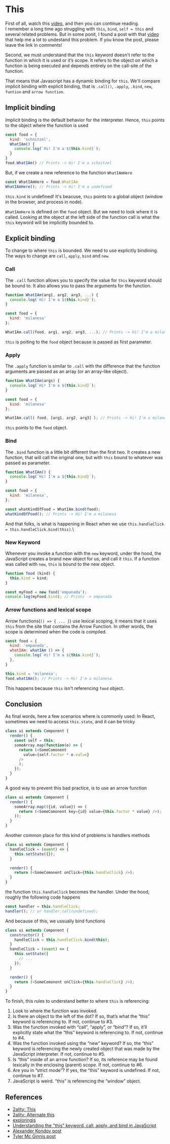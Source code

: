 # This

First of all, watch this [video](https://youtu.be/_NNYI8VbFyY), and then you can continue reading.\
I remember a long time ago struggling with `this`, `bind`, `self = this` and several related problems. But in some ponit, I found a post with that [video](https://youtu.be/_NNYI8VbFyY) that help me a lot to undestand this problem. If you know the post, please leave the link in comments!

Second, we must understand that the `this` keyword doesn't refer to the function in which it is used or it’s scope. It refers to the object on which a function is being executed and depends entirely on the call-site of the function.

That means that Javascript has a dynamic binding for `this`. We'll compare implicit binding with explicit binding, that is `.call()`, `.apply`, `.bind`, `new`, `funtion` and `arrow function`.

## Implicit binding

Implicit binding is the default behavior for the interpreter. Hence, `this` points to the object where the function is used
```javascript
const food = {
  kind: 'schnitzel',
  WhatIAm() {
    console.log(`Hi! I'm a ${this.kind}`);
  }
}
food.WhatIAm() // Prints -> Hi! I'm a schnitzel
```

But, if we create a new reference to the function `WhatIAmHere`

```javascript
const WhatIAmHere = food.WhatIAm
WhatIAmHere(); // Prints -> Hi! I'm a undefined
```
`this.kind` is undefined! It's beacuse, `this` points to a global object (window in the browser, and process in node).

`WhatIAmHere` is defined on the `food` object. But we need to look where it is called. Looking at the object at the left side of the function call is what the `this` keyword will be implicitly bounded to.

## Explicit binding

To change to where `this` is bounded. We need to use explicitly bindining. The ways to change are `call`, `apply`,  `bind` and `new`.

### Call

The `.call` function allows you to specify the value for `this` keyword should be bound to. It also allows you to pass the arguments for the function.

```javascript
function WhatIAm(arg1, arg2, arg3, ...) {
  console.log(`Hi! I'm a ${this.kind}`);
}

const food = {
  kind: 'milanesa'
};

WhatIAm.call(food, arg1, arg2, arg3, ...); // Prints -> Hi! I'm a milanesa
```
`this` is poiting to the `food` object because is passed as first parameter.

### Apply

The `.apply` function is similar to `.call` with the difference that the function arguments are passed as an array (or an array-like object).

```javascript
function WhatIAm(args) {
  console.log(`Hi! I'm a ${this.kind}`);
}

const food = {
  kind: 'milanesa'
};

WhatIAm.call( food, [arg1, arg2, arg3] ); // Prints -> Hi! I'm a milanesa
```
`this` points to the `food` object.

### Bind 

The `.bind` function is a little bit different than the first two. It creates a new function, that will call the original one, but with `this` bound to whatever was passed as parameter.

```javascript
function WhatIAm() {
  console.log(`Hi! I'm a ${this.kind}`);
}

const food = {
  kind: 'milanesa',
};

const whatKindOfFood = WhatIAm.bind(food);
whatKindOfFood(); // Prints -> Hi! I'm a milanesa
```
And that folks, is what is happening in React when we use `this.handleClick = this.handleClick.bind(this)`.\

### New Keyword

Whenever you invoke a function with the `new` keyword, under the hood, the JavaScript creates a brand new object for us, and call it `this`. If a function was called with `new`, `this` is bound to the new object.

```javascript
function food (kind) {
  this.kind = kind;
}

const myFood = new food('empanada');
console.log(myFood.kind); // Prints -> empanada
```

### Arrow functions and lexical scope

Arrow functions(`() => { ... }`) use lexical scoping, it means that it uses `this` from the site that contains the Arrow Function. In other words, the scope is determined when the code is compiled.

```javascript
const food = {
  kind: 'empanada',
  whatIAm: whatIAm () => {
    console.log(`Hi! I'm a ${this.kind}`);
  },
}

this.kind = 'milanesa';
food.whatIAm(); // Prints -> Hi! I'm a milanesa
```
This happens because `this` isn't referencing `food` object. 

## Conclusion

As final words, here a few scenarios where is commonly used:
In React, sometimes we need to access `this.state`, and it can be tricky

```javascript
class ui extends Component {
  render() {
    const self = this;
    someArray.map(function(e) => {
      return (<SomeComonent 
        value={self.factor * e.value}
      />
      );
    });
  }
}
```

A good way to prevent this bad practice, is to use an arrow function

```javascript
class ui extends Component {
  render() {
    someArray.map(({id, value}) => (
      return (<SomeComonent key={id} value={this.factor * value} />);
    ));
  }
}
```

Another common place for this kind of problems is handlers methods

```javascript
class ui extends Component {
  handleClick = (event) => {
    this.setState({});
  }

  render() {
    return (<SomeComonent onClick={this.handleClick} />);
  }
}
```

the function `this.handleClick` becomes the handler. Under the hood, roughly the following code happens

```javascript
const handler = this.handleClick;
handler(); // or handler.call(undefined);
```

And because of this, we ussually bind functions

```javascript
class ui extends Component {
  constructor() {
    handleClick = this.handleClick.bind(this);
  }
  handleClick = (event) => {
    this.setState({
      // ...
    });
  }

  render() {
    return (<SomeComonent onClick={this.handleClick} />);
  }
}
```

To finish, this rules to understand better to where `this` is referencing: 

1. Look to where the function was invoked.
2. Is there an object to the left of the dot? If so, that’s what the “this” keyword is referencing to. If not, continue to #3.
3. Was the function invoked with “call”, “apply”, or “bind”? If so, it’ll explicitly state what the “this” keyword is referencing to. If not, continue to #4.
4. Was the function invoked using the “new” keyword? If so, the “this” keyword is referencing the newly created object that was made by the JavaScript interpreter. If not, continue to #5.
5. Is “this” inside of an arrow function? If so, its reference may be found lexically in the enclosing (parent) scope. If not, continue to #6.
6. Are you in “strict mode”? If yes, the “this” keyword is undefined. If not, continue to #7.
7. JavaScript is weird. “this” is referencing the “window” object.

## References
* [2ality: This](http://2ality.com/2014/05/this.html)
* [2ality: Alternate this](http://2ality.com/2017/12/alternate-this.html)
* [exploringjs](http://exploringjs.com/es6/ch_callables.html)
* [Understanding the "this" keyword, call, apply, and bind in JavaScript](https://tylermcginnis.com/this-keyword-call-apply-bind-javascript/)
* [Alexander Kondov post](https://hackernoon.com/understanding-javascript-the-this-keyword-4de325d77f68)
* [Tyler Mc Ginnis post](https://tylermcginnis.com/this-keyword-call-apply-bind-javascript/)